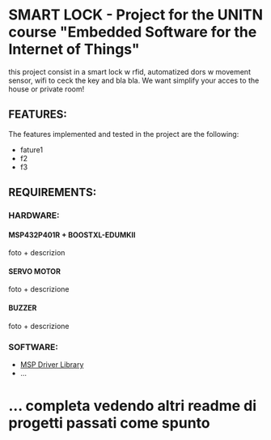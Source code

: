 # SMART LOCK - Project for the UNITN course "Embedded Software for the Internet of Things"

this project consist in a smart lock w rfid, automatized dors w movement sensor, wifi to ceck the key and bla bla.
We want simplify your acces to the house or private room!

## FEATURES:
The features implemented and tested in the project are the following:
  - fature1
  - f2
  - f3

## REQUIREMENTS:

### HARDWARE:
#### MSP432P401R + BOOSTXL-EDUMKII
  foto + descrizion
#### SERVO MOTOR
  foto + descrizione
#### BUZZER
  foto + descrizione

  
### SOFTWARE:
- [MSP Driver Library](https://www.ti.com/tool/MSPDRIVERLIB)
- ...

# ... completa vedendo altri readme di progetti passati come spunto
